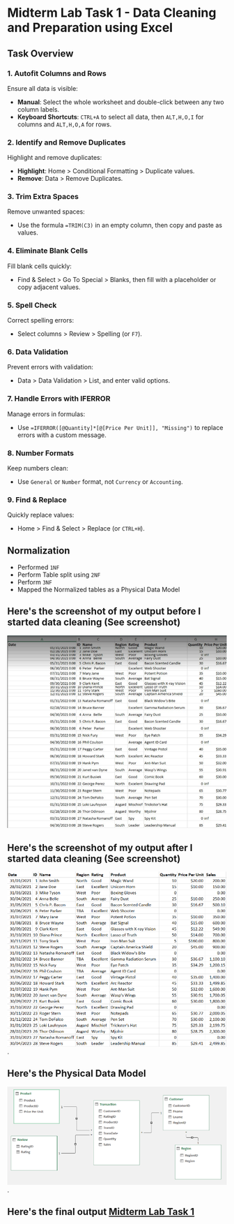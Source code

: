 # Midterm Lab Task 1 - Data Cleaning and Preparation using Excel

## Task Overview

### 1. Autofit Columns and Rows
Ensure all data is visible:
- **Manual**: Select the whole worksheet and double-click between any two column labels.
- **Keyboard Shortcuts**: `CTRL+A` to select all data, then `ALT,H,O,I` for columns and `ALT,H,O,A` for rows.

### 2. Identify and Remove Duplicates
Highlight and remove duplicates:
- **Highlight**: Home > Conditional Formatting > Duplicate values.
- **Remove**: Data > Remove Duplicates.

### 3. Trim Extra Spaces
Remove unwanted spaces:
- Use the formula `=TRIM(C3)` in an empty column, then copy and paste as values.

### 4. Eliminate Blank Cells
Fill blank cells quickly:
- Find & Select > Go To Special > Blanks, then fill with a placeholder or copy adjacent values.

### 5. Spell Check
Correct spelling errors:
- Select columns > Review > Spelling (or `F7`).

### 6. Data Validation
Prevent errors with validation:
- Data > Data Validation > List, and enter valid options.

### 7. Handle Errors with IFERROR
Manage errors in formulas:
- Use `=IFERROR([@Quantity]*[@[Price Per Unit]], "Missing")` to replace errors with a custom message.

### 8. Number Formats
Keep numbers clean:
- Use `General` or `Number` format, not `Currency` or `Accounting`.

### 9. Find & Replace
Quickly replace values:
- Home > Find & Select > Replace (or `CTRL+H`).
## Normalization
- Performed `1NF`
- Perform Table split using `2NF`
- Perform `3NF`
- Mapped the Normalized tables as a Physical Data Model

## Here's the screenshot of my output before I started data cleaning (See screenshot)
![Sample Output](IMAGE/uncleaned.png)
## Here's the screenshot of my output after I started data cleaning (See screenshot)
![Sample Output ](IMAGE/cleaned.PNG).
## Here's the Physical Data Model
![Sample Output ](IMAGE/dataModel.PNG).

## Here's the final output [Midterm Lab Task 1](IMAGE/Midterm%20Task%201.xlsx)
